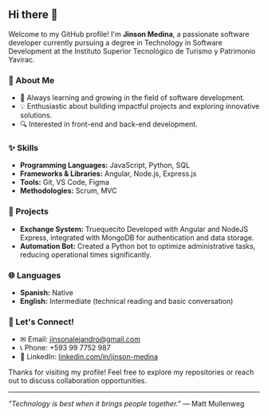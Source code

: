 ## Hi there 👋

Welcome to my GitHub profile! I'm **Jinson Medina**, a passionate software developer currently pursuing a degree in Technology in Software Development at the Instituto Superior Tecnológico de Turismo y Patrimonio Yavirac.


### 🔧 About Me
- 🔄 Always learning and growing in the field of software development.
- 💡 Enthusiastic about building impactful projects and exploring innovative solutions.
- 🔍 Interested in front-end and back-end development.

### ✨ Skills
- **Programming Languages:** JavaScript, Python, SQL
- **Frameworks & Libraries:** Angular, Node.js, Express.js
- **Tools:** Git, VS Code, Figma
- **Methodologies:** Scrum, MVC

### 🎩 Projects
- **Exchange System:** Truequecito Developed with Angular and NodeJS Express, integrated with MongoDB for authentication and data storage.
- **Automation Bot:** Created a Python bot to optimize administrative tasks, reducing operational times significantly.

### 🌐 Languages
- **Spanish:** Native
- **English:** Intermediate (technical reading and basic conversation)

### 📢 Let's Connect!
- ✉ Email: [jinsonalejandro@gmail.com](mailto:jinsonalejandro@gmail.com)
- 📞 Phone: +593 99 7752 987
- 🔗 LinkedIn: [linkedin.com/in/jinson-medina](#)

Thanks for visiting my profile! Feel free to explore my repositories or reach out to discuss collaboration opportunities.

---

_"Technology is best when it brings people together."_ — Matt Mullenweg

